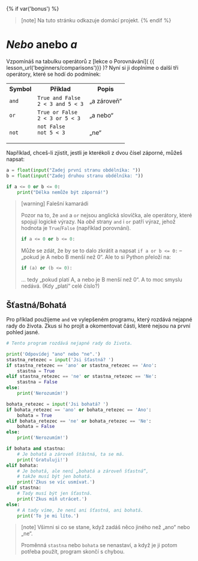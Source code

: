 {% if var('bonus') %}
> [note]
> Na tuto stránku odkazuje domácí projekt.
{% endif %}

# *Nebo* anebo *a*

Vzpomínáš na tabulku operátorů
z [lekce o Porovnávání]( {{ lesson_url('beginners/comparisons')}} )?
Nyní si ji doplníme o další tři operátory,
které se hodí do podmínek:

<table class="table">
    <tr>
        <th>Symbol</th>
        <th>Příklad</th>
        <th>Popis</th>
    </tr>
    <tr>
        <td><code>and</code></td>
        <td><code>True and False</code><br><code>2 < 3 and 5 < 3</code></td>
        <td>„a zároveň“</td>
    </tr>
    <tr>
        <td><code>or</code></td>
        <td><code>True or False</code><br><code>2 < 3 or 5 < 3</code></td>
        <td>„a nebo“</td>
    </tr>
    <tr>
        <td><code>not</code></td>
        <td><code>not False</code><br><code>not 5 < 3</code</td>
        <td>„ne“</td>
    </tr>
</table>

Například, chceš-li zjistit, jestli je kterékoli z dvou čísel záporné,
můžeš napsat:

```python
a = float(input("Zadej první stranu obdélníka: "))
b = float(input("Zadej druhou stranu obdélníka: "))

if a <= 0 or b <= 0:
    print("Délka nemůže být záporná!")
```

> [warning] Falešní kamarádi
>
> Pozor na to, že `and` a `or` nejsou anglická slovíčka, ale operátory,
> které spojují logické výrazy.
> Na *obě* strany `and` i `or` patří výraz, jehož hodnota je `True`/`False`
> (například porovnání).
>
> ```python
> if a <= 0 or b <= 0:
> ```
>
> Může se zdát, že by se to dalo zkrátit a napsat `if a or b <= 0:` – „pokud
> je A nebo B menší než 0“.
> Ale to si Python přeloží na:
>
> ```python
> if (a) or (b <= 0):
> ```
>
> ... tedy  „pokud platí A, a nebo je B menší než 0“.
> A to moc smyslu nedává.
> (Kdy „platí“ celé číslo?)


## Šťastná/Bohatá

Pro příklad použijeme `and` ve vylepšeném programu, který rozdává nejapné rady
do života.
Zkus si ho projít a okomentovat části, které nejsou na první pohled jasné.

```python
# Tento program rozdává nejapné rady do života.

print('Odpovídej "ano" nebo "ne".')
stastna_retezec = input('Jsi šťastná? ')
if stastna_retezec == 'ano' or stastna_retezec == 'Ano':
    stastna = True
elif stastna_retezec == 'ne' or stastna_retezec == 'Ne':
    stastna = False
else:
    print('Nerozumím!')

bohata_retezec = input('Jsi bohatá? ')
if bohata_retezec == 'ano' or bohata_retezec == 'Ano':
    bohata = True
elif bohata_retezec == 'ne' or bohata_retezec == 'Ne':
    bohata = False
else:
    print('Nerozumím!')

if bohata and stastna:
    # Je bohatá a zároveň štǎstná, ta se má.
    print('Gratuluji!')
elif bohata:
    # Je bohatá, ale není „bohatá a zároveň šťastná“,
    # takže musí být jen bohatá.
    print('Zkus se víc usmívat.')
elif stastna:
    # Tady musí být jen šťastná.
    print('Zkus míň utrácet.')
else:
    # A tady víme, že není ani šťastná, ani bohatá.
    print('To je mi líto.')
```

> [note]
> Všimni si co se stane, když zadáš něco jiného než „ano“ nebo „ne“.
>
> Proměnná `stastna` nebo `bohata` se nenastaví, a když je ji potom
> potřeba použít, program skončí s chybou.